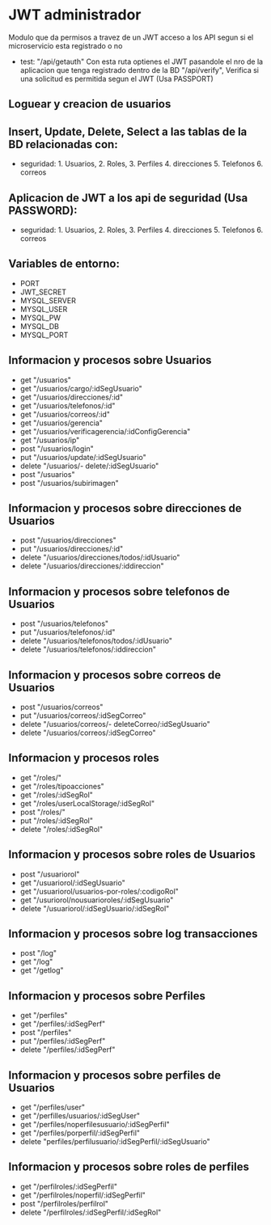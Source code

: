 # JWT administrador
Modulo que da permisos a travez de un JWT acceso a los API segun si el microservicio esta registrado o no 

- test:
"/api/getauth" Con esta ruta optienes el JWT pasandole el nro de la aplicacion que tenga registrado dentro de la BD
"/api/verify", Verifica si una solicitud es permitida segun el JWT (Usa PASSPORT)

## Loguear y creacion de usuarios

## Insert, Update, Delete, Select a las tablas de la BD relacionadas con:
- seguridad:
      1. Usuarios,
      2. Roles,
      3. Perfiles
      4. direcciones
      5. Telefonos
      6. correos

## Aplicacion de JWT a los api de seguridad (Usa PASSWORD):
- seguridad:
      1. Usuarios,
      2. Roles,
      3. Perfiles
      4. direcciones
      5. Telefonos
      6. correos

## Variables de entorno:
- PORT
- JWT_SECRET
- MYSQL_SERVER
- MYSQL_USER
- MYSQL_PW
- MYSQL_DB
- MYSQL_PORT

## Informacion y procesos sobre Usuarios
- get "/usuarios"
- get "/usuarios/cargo/:idSegUsuario"
- get "/usuarios/direcciones/:id"
- get "/usuarios/telefonos/:id"
- get "/usuarios/correos/:id"
- get "/usuarios/gerencia"
- get "/usuarios/verificagerencia/:idConfigGerencia"
- get "/usuarios/ip"
- post "/usuarios/login"
- put "/usuarios/update/:idSegUsuario"
- delete "/usuarios/- delete/:idSegUsuario"
- post "/usuarios"
- post "/usuarios/subirimagen"
## Informacion y procesos sobre direcciones de Usuarios
- post "/usuarios/direcciones"
- put "/usuarios/direcciones/:id"
- delete "/usuarios/direcciones/todos/:idUsuario"
- delete "/usuarios/direcciones/:iddireccion"
## Informacion y procesos sobre telefonos de Usuarios
- post "/usuarios/telefonos"
- put "/usuarios/telefonos/:id"
- delete "/usuarios/telefonos/todos/:idUsuario"
- delete "/usuarios/telefonos/:iddireccion"
## Informacion y procesos sobre correos de Usuarios
- post "/usuarios/correos"
- put "/usuarios/correos/:idSegCorreo"
- delete "/usuarios/correos/- deleteCorreo/:idSegUsuario"
- delete "/usuarios/correos/:idSegCorreo"
## Informacion y procesos roles
- get "/roles/"
- get "/roles/tipoacciones"
- get "/roles/:idSegRol"
- get "/roles/userLocalStorage/:idSegRol"
- post "/roles/"
- put "/roles/:idSegRol"
- delete "/roles/:idSegRol"
## Informacion y procesos sobre roles de Usuarios
- post "/usuariorol"
- get "/usuariorol/:idSegUsuario"
- get "/usuariorol/usuarios-por-roles/:codigoRol"
- get "/usuriorol/nousuarioroles/:idSegUsuario"
- delete "/usuariorol/:idSegUsuario/:idSegRol"
## Informacion y procesos sobre log transacciones
- post "/log"
- get "/log"
- get "/getlog"
## Informacion y procesos sobre Perfiles
- get "/perfiles"
- get "/perfiles/:idSegPerf"
- post "/perfiles"
- put "/perfiles/:idSegPerf"
- delete "/perfiles/:idSegPerf"
## Informacion y procesos sobre perfiles de Usuarios
- get "/perfiles/user"
- get "/perfilles/usuarios/:idSegUser"
- get "/perfiles/noperfilesusuario/:idSegPerfil"
- get "/perfiles/porperfil/:idSegPerfil"
- delete "perfiles/perfilusuario/:idSegPerfil/:idSegUsuario"
## Informacion y procesos sobre roles de perfiles
- get "/perfilroles/:idSegPerfil"
- get "/perfilroles/noperfil/:idSegPerfil"
- post "/perfilroles/perfilrol"
- delete "/perfilroles/:idSegPerfil/:idSegRol"
